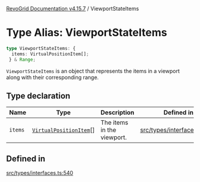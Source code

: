 [RevoGrid Documentation v4.15.7](README.md) / ViewportStateItems

# Type Alias: ViewportStateItems

```ts
type ViewportStateItems: {
  items: VirtualPositionItem[];
 } & Range;
```

`ViewportStateItems` is an object that represents the items in a viewport
along with their corresponding range.

## Type declaration

| Name | Type | Description | Defined in |
| ------ | ------ | ------ | ------ |
| `items` | [`VirtualPositionItem`](Interface.VirtualPositionItem.md)[] | The items in the viewport. | [src/types/interfaces.ts:544](https://github.com/revolist/revogrid/blob/4b66617ba213e84ecc08d523780ce49415de163a/src/types/interfaces.ts#L544) |

## Defined in

[src/types/interfaces.ts:540](https://github.com/revolist/revogrid/blob/4b66617ba213e84ecc08d523780ce49415de163a/src/types/interfaces.ts#L540)

